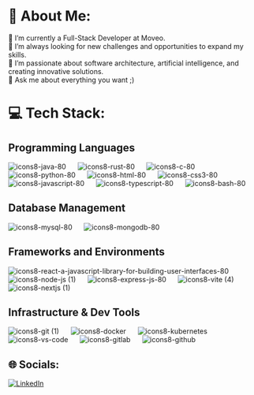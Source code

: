 # 💫 About Me:
🔭 I’m currently a Full-Stack Developer at Moveo.<br> 🤝 I’m always looking for new challenges and opportunities to expand my skills.<br>🌱 I’m passionate about software architecture, artificial intelligence, and creating innovative solutions.<br>💬 Ask me about everything you want ;)<br>

# 💻 Tech Stack:

## Programming Languages
![icons8-java-80](https://github.com/EthanFajnkuchen/EthanFajnkuchen/assets/102037640/849a2c7d-cdec-46bc-a1fe-d72fb1e1025e)  &nbsp;&nbsp;&nbsp;&nbsp;
![icons8-rust-80](https://github.com/EthanFajnkuchen/EthanFajnkuchen/assets/102037640/7012dabe-c405-4cae-9fe7-1919083a5ad6) &nbsp;&nbsp;&nbsp;&nbsp;
![icons8-c-80](https://github.com/EthanFajnkuchen/EthanFajnkuchen/assets/102037640/f2073343-5abb-4076-90fc-e1739929211f) &nbsp;&nbsp;&nbsp;&nbsp;
![icons8-python-80](https://github.com/EthanFajnkuchen/EthanFajnkuchen/assets/102037640/9bca3a8a-e880-4848-a945-53569ae5713c) &nbsp;&nbsp;&nbsp;&nbsp;
![icons8-html-80](https://github.com/EthanFajnkuchen/EthanFajnkuchen/assets/102037640/37725681-8da3-4f49-a7ba-74f381f9472d) &nbsp;&nbsp;&nbsp;&nbsp;
![icons8-css3-80](https://github.com/EthanFajnkuchen/EthanFajnkuchen/assets/102037640/627b5bae-ead3-46fe-ac6c-ff6afd6e0aca) &nbsp;&nbsp;&nbsp;&nbsp;
![icons8-javascript-80](https://github.com/EthanFajnkuchen/EthanFajnkuchen/assets/102037640/1330ea2e-bb94-44c9-b875-3eb5385105f5) &nbsp;&nbsp;&nbsp;&nbsp;
![icons8-typescript-80](https://github.com/EthanFajnkuchen/EthanFajnkuchen/assets/102037640/8f1aeacf-1278-49b5-8173-a3d9623c2a98) &nbsp;&nbsp;&nbsp;&nbsp;
![icons8-bash-80](https://github.com/EthanFajnkuchen/EthanFajnkuchen/assets/102037640/1d47a0e3-835e-4068-9490-5f4b01226c1b)

## Database Management
![icons8-mysql-80](https://github.com/EthanFajnkuchen/EthanFajnkuchen/assets/102037640/c6c69f17-780d-4ed0-a773-061202d4a84c) &nbsp;&nbsp;&nbsp;&nbsp;
![icons8-mongodb-80](https://github.com/EthanFajnkuchen/EthanFajnkuchen/assets/102037640/00deb130-7ad9-4a26-927d-6aa259cf02ab) &nbsp;&nbsp;&nbsp;&nbsp;

## Frameworks and Environments

![icons8-react-a-javascript-library-for-building-user-interfaces-80](https://github.com/EthanFajnkuchen/EthanFajnkuchen/assets/102037640/2eefd410-7c5c-4cc7-9a27-2b56b11c1275) &nbsp;&nbsp;&nbsp;&nbsp;
![icons8-node-js (1)](https://github.com/EthanFajnkuchen/EthanFajnkuchen/assets/102037640/6c87cbc5-4aad-4a22-a157-5b5b5163fc38) &nbsp;&nbsp;&nbsp;&nbsp;
![icons8-express-js-80](https://github.com/EthanFajnkuchen/EthanFajnkuchen/assets/102037640/c47cb5cc-de5d-440c-bcc1-6913e94dfb11) &nbsp;&nbsp;&nbsp;&nbsp;
![icons8-vite (4)](https://github.com/EthanFajnkuchen/EthanFajnkuchen/assets/102037640/36a555d0-59b1-49c5-b7e2-7f9655fc5709) &nbsp;&nbsp;&nbsp;&nbsp;
![icons8-nextjs (1)](https://github.com/EthanFajnkuchen/EthanFajnkuchen/assets/102037640/865de887-bc45-4f4e-987d-d5c1d3cc794c)

## Infrastructure & Dev Tools

![icons8-git (1)](https://github.com/EthanFajnkuchen/EthanFajnkuchen/assets/102037640/b1564cf8-90af-42f6-bf71-2454ac7ff361) &nbsp;&nbsp;&nbsp;&nbsp;
![icons8-docker](https://github.com/EthanFajnkuchen/EthanFajnkuchen/assets/102037640/a769561d-ff2c-48d5-a8fc-48bfbaf1af47) &nbsp;&nbsp;&nbsp;&nbsp;
![icons8-kubernetes](https://github.com/EthanFajnkuchen/EthanFajnkuchen/assets/102037640/c4100862-fef4-4a37-9dd6-ea47cc4026db) &nbsp;&nbsp;&nbsp;&nbsp;
![icons8-vs-code](https://github.com/EthanFajnkuchen/EthanFajnkuchen/assets/102037640/dab868ae-7098-459e-b3f9-94b2023ef122) &nbsp;&nbsp;&nbsp;&nbsp;
![icons8-gitlab](https://github.com/EthanFajnkuchen/EthanFajnkuchen/assets/102037640/7a04ca34-17b9-4772-b85b-e9952845318e) &nbsp;&nbsp;&nbsp;&nbsp;
![icons8-github](https://github.com/EthanFajnkuchen/EthanFajnkuchen/assets/102037640/f553e422-a763-4e23-a621-dda14bdb9195)

## 🌐 Socials:
[![LinkedIn](https://img.shields.io/badge/LinkedIn-%230077B5.svg?logo=linkedin&logoColor=white)](https://linkedin.com/in/ethan-fajnkuchen) 

